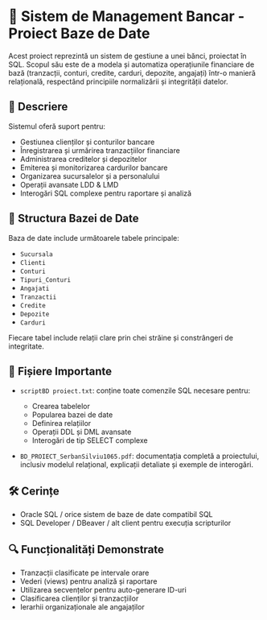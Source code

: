 # 📘 Sistem de Management Bancar - Proiect Baze de Date

Acest proiect reprezintă un sistem de gestiune a unei bănci, proiectat în SQL. Scopul său este de a modela și automatiza operațiunile financiare de bază (tranzacții, conturi, credite, carduri, depozite, angajați) într-o manieră relațională, respectând principiile normalizării și integrității datelor.

## 🧾 Descriere

Sistemul oferă suport pentru:
- Gestiunea clienților și conturilor bancare
- Înregistrarea și urmărirea tranzacțiilor financiare
- Administrarea creditelor și depozitelor
- Emiterea și monitorizarea cardurilor bancare
- Organizarea sucursalelor și a personalului
- Operații avansate LDD & LMD
- Interogări SQL complexe pentru raportare și analiză

## 🧩 Structura Bazei de Date

Baza de date include următoarele tabele principale:
- `Sucursala`
- `Clienti`
- `Conturi`
- `Tipuri_Conturi`
- `Angajati`
- `Tranzactii`
- `Credite`
- `Depozite`
- `Carduri`

Fiecare tabel include relații clare prin chei străine și constrângeri de integritate.

## 🧱 Fișiere Importante

- `scriptBD proiect.txt`: conține toate comenzile SQL necesare pentru:
  - Crearea tabelelor
  - Popularea bazei de date
  - Definirea relațiilor
  - Operații DDL și DML avansate
  - Interogări de tip SELECT complexe

- `BD_PROIECT_SerbanSilviu1065.pdf`: documentația completă a proiectului, inclusiv modelul relațional, explicații detaliate și exemple de interogări.

## 🛠️ Cerințe

- Oracle SQL / orice sistem de baze de date compatibil SQL
- SQL Developer / DBeaver / alt client pentru execuția scripturilor

## 🔍 Funcționalități Demonstrate

- Tranzacții clasificate pe intervale orare
- Vederi (views) pentru analiză și raportare
- Utilizarea secvențelor pentru auto-generare ID-uri
- Clasificarea clienților și tranzacțiilor
- Ierarhii organizaționale ale angajaților
